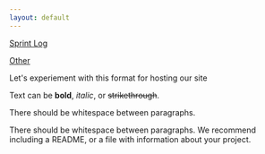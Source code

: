 ```yaml
---
layout: default
---
```


[Sprint Log](/UA-Bball-Wearable-Project/sprint)

[Other](/UA-Bball-Wearable-Project/other)

Let's experiement with this format for hosting our site

Text can be **bold**, _italic_, or ~~strikethrough~~.


There should be whitespace between paragraphs.

There should be whitespace between paragraphs. We recommend including a README, or a file with information about your project.
